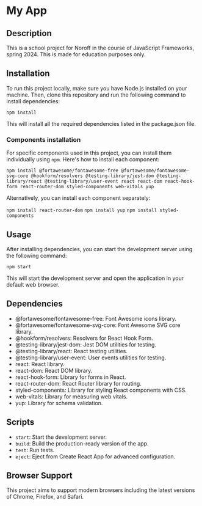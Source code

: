# My App

## Description
This is a school project for Noroff in the course of JavaScript Frameworks, spring 2024.
This is made for education purposes only.

## Installation
To run this project locally, make sure you have Node.js installed on your machine. Then, clone this repository and run the following command to install dependencies:

`npm install`

This will install all the required dependencies listed in the package.json file.

### Components installation
For specific components used in this project, you can install them individually using `npm`. Here's how to install each component:

```npm install @fortawesome/fontawesome-free @fortawesome/fontawesome-svg-core @hookform/resolvers @testing-library/jest-dom @testing-library/react @testing-library/user-event react react-dom react-hook-form react-router-dom styled-components web-vitals yup```

Alternatively, you can install each component separately:

`npm install react-router-dom`
`npm install yup`
`npm install styled-components`

## Usage
After installing dependencies, you can start the development server using the following command:

`npm start`

This will start the development server and open the application in your default web browser.

## Dependencies
- @fortawesome/fontawesome-free: Font Awesome icons library.
- @fortawesome/fontawesome-svg-core: Font Awesome SVG core library.
- @hookform/resolvers: Resolvers for React Hook Form.
- @testing-library/jest-dom: Jest DOM utilities for testing.
- @testing-library/react: React testing utilities.
- @testing-library/user-event: User events utilities for testing.
- react: React library.
- react-dom: React DOM library.
- react-hook-form: Library for forms in React.
- react-router-dom: React Router library for routing.
- styled-components: Library for styling React components with CSS.
- web-vitals: Library for measuring web vitals.
- yup: Library for schema validation.

## Scripts
- `start`: Start the development server.
- `build`: Build the production-ready version of the app.
- `test`: Run tests.
- `eject`: Eject from Create React App for advanced configuration.

## Browser Support
This project aims to support modern browsers including the latest versions of Chrome, Firefox, and Safari.


